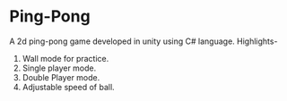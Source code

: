 # Ping-Pong
A 2d ping-pong game developed in unity using C# language.
Highlights-
1. Wall mode for practice.
2. Single player mode.
3. Double Player mode.
4. Adjustable speed of ball.
